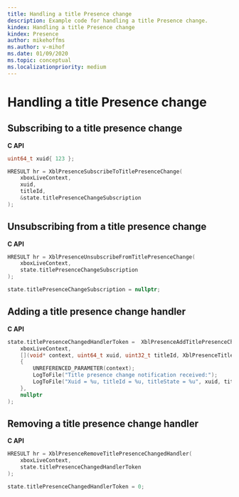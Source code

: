 ```yaml
---
title: Handling a title Presence change
description: Example code for handling a title Presence change.
kindex: Handling a title Presence change
kindex: Presence
author: mikehoffms
ms.author: v-mihof
ms.date: 01/09/2020
ms.topic: conceptual
ms.localizationpriority: medium
---
```


# Handling a title Presence change


## Subscribing to a title presence change

**C API**
<!--  XblPresenceSubscribeToTitlePresenceChange_C.md -->
<!-- note guid "123" -->
```cpp
uint64_t xuid{ 123 };

HRESULT hr = XblPresenceSubscribeToTitlePresenceChange(
    xboxLiveContext,
    xuid,
    titleId,
    &state.titlePresenceChangeSubscription
);
```

<!--
**Reference**
* [XblPresenceSubscribeToTitlePresenceChange](xblpresencesubscribetotitlepresencechange.md)
-->


## Unsubscribing from a title presence change

**C API**
<!--  XblPresenceUnsubscribeFromTitlePresenceChange_C.md -->
```cpp
HRESULT hr = XblPresenceUnsubscribeFromTitlePresenceChange(
    xboxLiveContext,
    state.titlePresenceChangeSubscription
);

state.titlePresenceChangeSubscription = nullptr;
```

<!--
**Reference**
* [XblPresenceUnsubscribeFromTitlePresenceChange](xblpresenceunsubscribefromtitlepresencechange.md)
-->


## Adding a title presence change handler

**C API**
<!--  XblPresenceAddTitlePresenceChangedHandler_C.md -->
```cpp
state.titlePresenceChangedHandlerToken =  XblPresenceAddTitlePresenceChangedHandler(
    xboxLiveContext,
    [](void* context, uint64_t xuid, uint32_t titleId, XblPresenceTitleState titleState)
    {
        UNREFERENCED_PARAMETER(context);
        LogToFile("Title presence change notification received:");
        LogToFile("Xuid = %u, titleId = %u, titleState = %u", xuid, titleId, titleState);
    },
    nullptr
);
```

<!--
**Reference**
* [XblPresenceAddTitlePresenceChangedHandler](xblpresenceaddtitlepresencechangedhandler.md)
* [XblPresenceTitleState](xblpresencetitlestate.md)
-->


## Removing a title presence change handler

**C API**
<!--  XblPresenceRemoveTitlePresenceChangedHandler_C.md -->
```cpp
HRESULT hr = XblPresenceRemoveTitlePresenceChangedHandler(
    xboxLiveContext,
    state.titlePresenceChangedHandlerToken
);

state.titlePresenceChangedHandlerToken = 0;
```

<!--
**Reference**
* [XblPresenceRemoveTitlePresenceChangedHandler](xblpresenceremovetitlepresencechangedhandler.md)
-->
